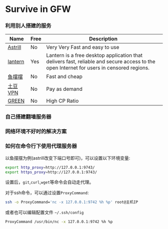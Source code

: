 # Survive in GFW

### 利用别人搭建的服务

| Name | Free | Description |
| -- | -- | -- |
| [Astrill](https://astrillaff.com/of2b824a) | No | Very Very Fast and easy to use |
| [lantern](https://github.com/getlantern/lantern) | Yes |  Lantern is a free desktop application that delivers fast, reliable and secure access to the open Internet for users in censored regions. |
| [鱼摆摆](https://ybb1024.com/) | No | Fast and cheap |
| [土豆VPN](https://www.tudouvpn.com/) | No | Pay as demand |
| [GREEN](http://gjsq.link/) | No | High CP Ratio|

### 自己搭建翻墙服务器

### 网络环境不好时的解决方案

### 如何在命令行下使用代理服务器

以鱼摆摆为例(astrill改变下端口号即可)，可以设置以下环境变量:

```zsh
export http_proxy=http://127.0.0.1:9743/
export https_proxy=http://127.0.0.1:9743/
```

设置后，`git`,`curl`,`wget`等命令会自动走代理。

对于ssh命令，可以通过设置`ProxyCommand`:

```zsh
ssh -o ProxyCommand='nc -x 127.0.0.1:9742 %h %p' root@主机IP
```

或者也可以编辑配置文件 `~/.ssh/config`

```zsh
ProxyCommand /usr/bin/nc -x 127.0.0.1:9742 %h %p
```
